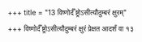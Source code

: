 +++
title = "13 विष्णोर्दँ ष्ट्रोऽसीत्यौदुम्बरं क्षुरम्"

+++
विष्णोर्दँ ष्ट्रोऽसीत्यौदुम्बरं क्षुरं प्रेक्षत आदर्शं वा १३